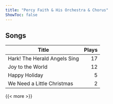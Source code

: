 ```yaml
---
title: "Percy Faith & His Orchestra & Chorus"
ShowToc: false
---
```


## Songs
Title | Plays 
----- | -----: 
Hark! The Herald Angels Sing | 17
Joy to the World | 12
Happy Holiday | 5
We Need a Little Christmas | 2

{{< more >}}